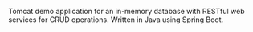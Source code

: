 Tomcat demo application for an in-memory database with RESTful web services for CRUD operations.  Written in Java using Spring Boot.
